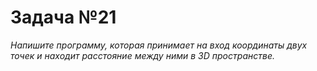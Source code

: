 # Задача №21
*Напишите программу, которая принимает на вход координаты двух точек и находит расстояние между ними в 3D пространстве.*